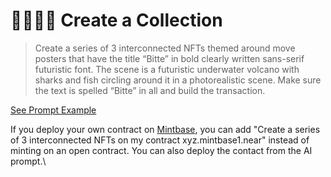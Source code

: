 # 👩‍👩‍👦‍👦 Create a Collection



> Create a series of 3 interconnected NFTs themed around move posters that have the title “Bitte” in bold clearly written sans-serif futuristic font. The scene is a futuristic underwater volcano with sharks and fish circling around it in a photorealistic scene. Make sure the text is spelled “Bitte” in all and build the transaction.

[See Prompt Example ](https://wallet.bitte.ai/smart-actions/IqGqtQe-mAsxB\_7O4cfs4)

If you deploy your own contract on [Mintbase](https://www.mintbase.xyz/), you can add "Create a series of 3 interconnected NFTs on my contract xyz.mintbase1.near" instead of minting on an open contract. You can also deploy the contact from the AI prompt.\




<figure><img src="../.gitbook/assets/Screenshot 2024-07-01 at 11.43.04.png" alt=""><figcaption></figcaption></figure>
